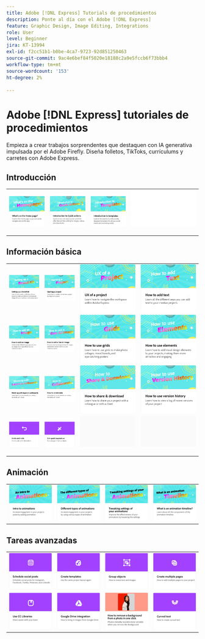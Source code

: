 ```yaml
---
title: Adobe [!DNL Express] Tutorials de procedimientos
description: Ponte al día con el Adobe [!DNL Express]
feature: Graphic Design, Image Editing, Integrations
role: User
level: Beginner
jira: KT-13994
exl-id: f2cc51b1-b0be-4ca7-9723-92d851250463
source-git-commit: 9ac4e6bef84f5020e18188c2a9e5fccb6f73bbb4
workflow-type: tm+mt
source-wordcount: '153'
ht-degree: 2%

---
```


# Adobe [!DNL Express] tutoriales de procedimientos

Empieza a crear trabajos sorprendentes que destaquen con IA generativa impulsada por el Adobe Firefly. Diseña folletos, TikToks, currículums y carretes con Adobe Express.

## Introducción

<table style="table-layout:fixed">
<tr>
 <td>
      <a href="get-started.md">
         <img alt="¿Qué hay en la página de inicio?" src="assets/home-page.png" />
      </a>
 </td>
 <td>
      <a href="quick-actions.md">
         <img alt="Introducción a las acciones rápidas" src="assets/quick-actions.png" />
      </a>
 </td>
 <td>
      <a href="introduction-templates.md">
         <img alt="Introducción a las acciones rápidas" src="assets/introduction-templates.png" />
      </a>
 </td>
 <td>
      <img alt="Separador" src="../assets/Whitespacer.png" />
      <div>
      <br>
   </td>
</tr>
</table>

## Información básica

<table style="table-layout:fixed">
<tr>
 <td>
      <a href="brand.md">
         <img alt="Configuración de un kit de marca" src="assets/brand.png" />
      </a>
  </td>
   <td>
      <a href="new-project.md">
         <img alt="Inicio de un proyecto" src="assets/starting-a-project.png" />
      </a>
  </td>
   <td>
      <a href="workspace.md">
         <img alt="Experiencia de un proyecto" src="assets/workspace.png" />
      </a>
  </td>
  <td>
      <a href="text-effects.md">
         <img alt="Cómo añadir texto" src="assets/text-effects.png" />
      </a>
  </td>
</tr>
<tr>
   <td>
      <a href="image-effects.md">
         <img alt="Cómo añadir una imagen" src="assets/image-effects.png" />
      </a>
  </td>
   <td>
      <a href="add-gen-ai-image.md">
         <img alt="Cómo añadir una imagen de IA general" src="assets/gen-ai-image.png" />
      </a>
  </td>
   <td>
      <a href="grids.md">
         <img alt="Cómo usar cuadrículas" src="assets/grids.png" />
      </a>
  </td>
   <td>
         <a href="add-design-assets.md">
            <img alt="Cómo usar elementos" src="assets/design-assets.png" />
         </a>
   </td>
</tr>
<tr>
   <td>
         <a href="layers.md">
            <img alt="Uso de capas y mesas de trabajo" src="assets/layers.png" />
         </a>
   </td>
   <td>
   <a href="collaborate.md">
      <img alt="Cómo colaborar" src="assets/collaborate.png" />
   </a>
   </td>
   <td>
   <a href="share.md">
      <img alt="Cómo compartir y descargar" src="assets/share.png" />
   </a>
   </td>
   <td>
   <a href="version-history.md">
      <img alt="Cómo usar el historial de versiones" src="assets/version-history.png" />
   </a>
   </td>
</tr>
<tr>
   <td>
      <a href="undo-redo.md">
         <img alt="Deshacer y rehacer" src="assets/undo-redo.png" />
      </a>
   </td>
   <td>
      <a href="get-inspiration.md">
         <img alt="Obtener inspiración rápida" src="assets/inspiration.png" />
      </a>
  </td>
  <td>
      <img alt="Separador" src="../assets/Gray_thumbnail.png" />
      <div>
      <br>
   </td>
   <td>
      <img alt="Separador" src="../assets/Gray_thumbnail.png" />
      <div>
      <br>
   </td>
</tr>
</table>

## Animación

<table style="table-layout:fixed">
<tr>
   <td>
         <a href="intro-animation.md">
            <img alt="Introducción a las animaciones" src="assets/intro-animations.png" />
         </a>
   </td>
  <td>
         <a href="different-types-animation.md">
            <img alt="Diferentes tipos de animación" src="assets/different-animations.png" />
         </a>
   </td>
   <td>
         <a href="tweak-animation.md">
            <img alt="Ajuste de la configuración de las animaciones" src="assets/tweaking-settings.png" />
         </a>
   </td>
   <td>
         <a href="animation-timeline.md">
            <img alt="¿Qué es la cronología de animación?" src="assets/what-is-animation-timeline.png" />
         </a>
   </td>
</tr>
</table>

## Tareas avanzadas

<table style="table-layout:fixed">
<tr>
   <td>
      <a href="schedule.md">
         <img alt="Programar publicaciones en redes sociales" src="assets/schedule.png" />
      </a>
   </td>
   <td>
   <a href="create-templates.md">
      <img alt="Creación de plantillas" src="assets/templates.png" />
   </a>
   </td>
   <td>
         <a href="group-objects.md">
            <img alt="Agrupación de objetos" src="assets/group-objects.png" />
         </a>
   </td>
   <td>
      <a href="multiple-pages.md">
         <img alt="Crear varias páginas" src="assets/multiple-pages.png" />
      </a>
  </td>
</tr>
<tr>
  <td>
      <a href="cc-libraries.md">
         <img alt="Usar Bibliotecas CC" src="assets/cc-libraries.png" />
      </a>
  </td>
   <td>
      <a href="google-drive.md">
         <img alt="Integración con Google Drive" src="assets/google-drive.png" />
      </a>
  </td>
   <td>
         <a href="remove-background.md">
            <img alt="Eliminar fondo" src="assets/background.png" />
         </a>
   </td>
  <td>
         <a href="create-curved-text.md">
            <img alt="Crear texto curvo" src="assets/curved-text.png" />
         </a>
   </td>
</tr>
</table>
